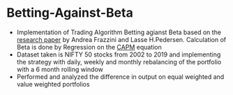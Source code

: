 # Betting-Against-Beta
- Implementation of Trading Algorithm Betting agianst Beta based on the [research paper](http://pages.stern.nyu.edu/~lpederse/papers/BettingAgainstBeta.pdf) by Andrea Frazzini and Lasse H.Pedersen. Calculation of Beta is done by Regression on the [CAPM](https://www.m1finance.com/articles-2/capm-capital-asset-pricing-model/) equation
- Dataset taken is NIFTY 50 stocks from 2002 to 2019 and implementing the strategy with daily, weekly and monthly rebalancing of the portfolio with a 6 month rolling window
- Performed and analyzed the difference in output on equal weighted and value weighted portfolios
